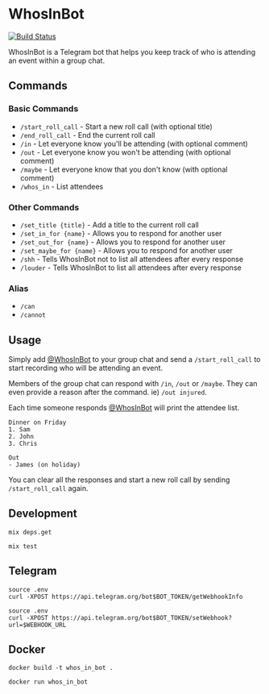 # WhosInBot

[![Build Status](https://travis-ci.org/col/whos_in_bot.svg?branch=master)](https://travis-ci.org/col/whos_in_bot)

WhosInBot is a Telegram bot that helps you keep track of who is attending an event within a group chat.

## Commands

### Basic Commands

- `/start_roll_call` - Start a new roll call (with optional title)
- `/end_roll_call` - End the current roll call
- `/in` - Let everyone know you'll be attending (with optional comment)
- `/out` - Let everyone know you won't be attending (with optional comment)
- `/maybe` - Let everyone know that you don't know (with optional comment)
- `/whos_in` - List attendees

### Other Commands

- `/set_title {title}` - Add a title to the current roll call
- `/set_in_for {name}` - Allows you to respond for another user
- `/set_out_for {name}` - Allows you to respond for another user
- `/set_maybe_for {name}` - Allows you to respond for another user
- `/shh` - Tells WhosInBot not to list all attendees after every response
- `/louder` - Tells WhosInBot to list all attendees after every response

### Alias
- `/can`
- `/cannot`

## Usage

Simply add [@WhosInBot](https://telegram.me/whosinbot) to your group chat and send a `/start_roll_call` to start
recording who will be attending an event.

Members of the group chat can respond with `/in`, `/out` or `/maybe`. They can
even provide a reason after the command. ie) `/out injured`.

Each time someone responds [@WhosInBot](https://telegram.me/whosinbot) will print the attendee list.

```
Dinner on Friday
1. Sam
2. John
3. Chris

Out
- James (on holiday)
```

You can clear all the responses and start a new roll call by sending `/start_roll_call` again.


## Development

`mix deps.get`

`mix test`

## Telegram

```
source .env
curl -XPOST https://api.telegram.org/bot$BOT_TOKEN/getWebhookInfo
```

```
source .env
curl -XPOST https://api.telegram.org/bot$BOT_TOKEN/setWebhook?url=$WEBHOOK_URL
```

## Docker

`docker build -t whos_in_bot .`

`docker run whos_in_bot`
